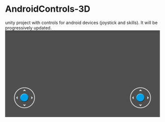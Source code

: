 # AndroidControls-3D
 unity project with controls for android devices (joystick and skills). It will be progressively updated.
 ![reference](https://github.com/Indigo7w7/Android-Controls-3D/blob/main/f987589c260c828376dfd78d8055e9e9.jfif)
